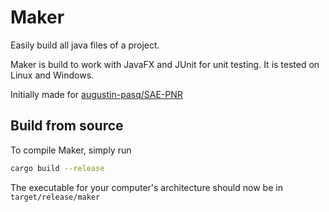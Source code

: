 # Maker

Easily build all java files of a project.

Maker is build to work with JavaFX and JUnit for unit testing.
It is tested on Linux and Windows.

Initially made for [augustin-pasq/SAE-PNR](https://github.com/augustin-pasq/SAE-PNR)

## Build from source

To compile Maker, simply run
```bash
cargo build --release
```

The executable for your computer's architecture should now be in `target/release/maker`
